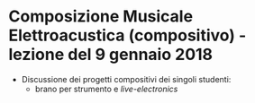 # Composizione Musicale Elettroacustica (compositivo) - lezione del 9 gennaio 2018

* Discussione dei progetti compositivi dei singoli studenti:
  * brano per strumento e *live-electronics*
